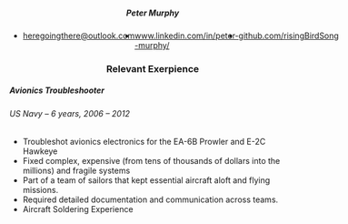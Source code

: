 <main>
<h5 style="text-align: center;">Peter Murphy</h5>
  <ul style=" display: flex;
  justify-content: space-evenly;
  flex-direction: row;">
  <a href=""><li>heregoingthere@outlook.com</li></a>
  <a href=""><li>www.linkedin.com/in/peter--murphy/</li></a>
  <a href=""><li>github.com/risingBirdSong</li></a>
  </ul>

  
  <h3 style="text-align: center;">Relevant Exerpience</h3>
  <h5>Avionics Troubleshooter</h5>
  <h6>US Navy – 6 years, 2006 – 2012</h6>
  <ul>
    <li>
      Troubleshot avionics electronics for the EA-6B Prowler and E-2C Hawkeye
    </li>
    <li>
      Fixed complex, expensive (from tens of thousands of dollars into the millions) and
      fragile systems
    </li>
    <li>
      Part of a team of sailors that kept essential aircraft aloft and flying missions.
    </li>
    <li>
      Required detailed documentation and communication across teams.
    </li>
    <li>
      Aircraft Soldering Experience
    </li>
  </ul>
</main>
